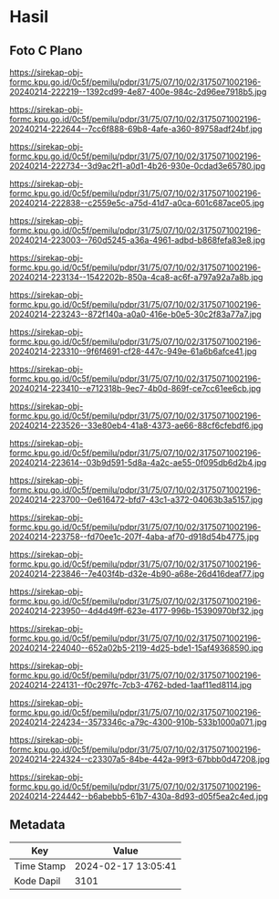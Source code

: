 # Hasil

## Foto C Plano

https://sirekap-obj-formc.kpu.go.id/0c5f/pemilu/pdpr/31/75/07/10/02/3175071002196-20240214-222219--1392cd99-4e87-400e-984c-2d96ee7918b5.jpg

https://sirekap-obj-formc.kpu.go.id/0c5f/pemilu/pdpr/31/75/07/10/02/3175071002196-20240214-222644--7cc6f888-69b8-4afe-a360-89758adf24bf.jpg

https://sirekap-obj-formc.kpu.go.id/0c5f/pemilu/pdpr/31/75/07/10/02/3175071002196-20240214-222734--3d9ac2f1-a0d1-4b26-930e-0cdad3e65780.jpg

https://sirekap-obj-formc.kpu.go.id/0c5f/pemilu/pdpr/31/75/07/10/02/3175071002196-20240214-222838--c2559e5c-a75d-41d7-a0ca-601c687ace05.jpg

https://sirekap-obj-formc.kpu.go.id/0c5f/pemilu/pdpr/31/75/07/10/02/3175071002196-20240214-223003--760d5245-a36a-4961-adbd-b868fefa83e8.jpg

https://sirekap-obj-formc.kpu.go.id/0c5f/pemilu/pdpr/31/75/07/10/02/3175071002196-20240214-223134--1542202b-850a-4ca8-ac6f-a797a92a7a8b.jpg

https://sirekap-obj-formc.kpu.go.id/0c5f/pemilu/pdpr/31/75/07/10/02/3175071002196-20240214-223243--872f140a-a0a0-416e-b0e5-30c2f83a77a7.jpg

https://sirekap-obj-formc.kpu.go.id/0c5f/pemilu/pdpr/31/75/07/10/02/3175071002196-20240214-223310--9f6f4691-cf28-447c-949e-61a6b6afce41.jpg

https://sirekap-obj-formc.kpu.go.id/0c5f/pemilu/pdpr/31/75/07/10/02/3175071002196-20240214-223410--e712318b-9ec7-4b0d-869f-ce7cc61ee6cb.jpg

https://sirekap-obj-formc.kpu.go.id/0c5f/pemilu/pdpr/31/75/07/10/02/3175071002196-20240214-223526--33e80eb4-41a8-4373-ae66-88cf6cfebdf6.jpg

https://sirekap-obj-formc.kpu.go.id/0c5f/pemilu/pdpr/31/75/07/10/02/3175071002196-20240214-223614--03b9d591-5d8a-4a2c-ae55-0f095db6d2b4.jpg

https://sirekap-obj-formc.kpu.go.id/0c5f/pemilu/pdpr/31/75/07/10/02/3175071002196-20240214-223700--0e616472-bfd7-43c1-a372-04063b3a5157.jpg

https://sirekap-obj-formc.kpu.go.id/0c5f/pemilu/pdpr/31/75/07/10/02/3175071002196-20240214-223758--fd70ee1c-207f-4aba-af70-d918d54b4775.jpg

https://sirekap-obj-formc.kpu.go.id/0c5f/pemilu/pdpr/31/75/07/10/02/3175071002196-20240214-223846--7e403f4b-d32e-4b90-a68e-26d416deaf77.jpg

https://sirekap-obj-formc.kpu.go.id/0c5f/pemilu/pdpr/31/75/07/10/02/3175071002196-20240214-223950--4d4d49ff-623e-4177-996b-15390970bf32.jpg

https://sirekap-obj-formc.kpu.go.id/0c5f/pemilu/pdpr/31/75/07/10/02/3175071002196-20240214-224040--652a02b5-2119-4d25-bde1-15af49368590.jpg

https://sirekap-obj-formc.kpu.go.id/0c5f/pemilu/pdpr/31/75/07/10/02/3175071002196-20240214-224131--f0c297fc-7cb3-4762-bded-1aaf11ed8114.jpg

https://sirekap-obj-formc.kpu.go.id/0c5f/pemilu/pdpr/31/75/07/10/02/3175071002196-20240214-224234--3573346c-a79c-4300-910b-533b1000a071.jpg

https://sirekap-obj-formc.kpu.go.id/0c5f/pemilu/pdpr/31/75/07/10/02/3175071002196-20240214-224324--c23307a5-84be-442a-99f3-67bbb0d47208.jpg

https://sirekap-obj-formc.kpu.go.id/0c5f/pemilu/pdpr/31/75/07/10/02/3175071002196-20240214-224442--b6abebb5-61b7-430a-8d93-d05f5ea2c4ed.jpg


## Metadata

| Key        | Value               |
| ---------- | ------------------- |
| Time Stamp | 2024-02-17 13:05:41 |
| Kode Dapil | 3101                |



